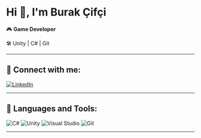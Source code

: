# Hi 👋, I'm Burak Çifçi

🎮 **Game Developer**  

🛠️ Unity | C# | Git

---

## 🔗 Connect with me:
[![LinkedIn](https://img.shields.io/badge/LinkedIn-blue?style=for-the-badge&logo=linkedin&logoColor=white)](https://www.linkedin.com/in/osmanburakcifci)

---

## 🧰 Languages and Tools:
![C#](https://img.shields.io/badge/C%23-239120?style=flat&logo=c-sharp&logoColor=white)
![Unity](https://img.shields.io/badge/Unity-100000?style=flat&logo=unity&logoColor=white)
![Visual Studio](https://img.shields.io/badge/Visual_Studio-5C2D91?style=flat&logo=visual%20studio&logoColor=white)
![Git](https://img.shields.io/badge/Git-F05032?style=flat&logo=git&logoColor=white)

---
